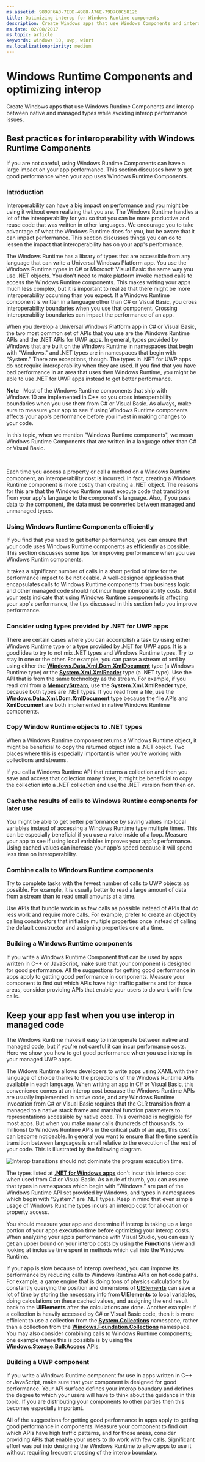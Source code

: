 ```yaml
---
ms.assetid: 9899F6A0-7EDD-4988-A76E-79D7C0C58126
title: Optimizing interop for Windows Runtime components
description: Create Windows apps that use Windows Components and interop between native and managed types while avoiding interop performance issues.
ms.date: 02/08/2017
ms.topic: article
keywords: windows 10, uwp, winrt
ms.localizationpriority: medium
---
```

# Windows Runtime Components and optimizing interop

Create Windows apps that use Windows Runtime Components and interop between native and managed types while avoiding interop performance issues.

## Best practices for interoperability with Windows Runtime Components

If you are not careful, using Windows Runtime Components can have a large impact on your app performance. This section discusses how to get good performance when your app uses Windows Runtime Components.

### Introduction

Interoperability can have a big impact on performance and you might be using it without even realizing that you are. The Windows Runtime handles a lot of the interoperability for you so that you can be more productive and reuse code that was written in other languages. We encourage you to take advantage of what the Windows Runtime does for you, but be aware that it can impact performance. This section discusses things you can do to lessen the impact that interoperability has on your app's performance.

The Windows Runtime has a library of types that are accessible from any language that can write a Universal Windows Platform app. You use the Windows Runtime types in C# or Microsoft Visual Basic the same way you use .NET objects. You don't need to make platform invoke method calls to access the Windows Runtime components. This makes writing your apps much less complex, but it is important to realize that there might be more interoperability occurring than you expect. If a Windows Runtime component is written in a language other than C# or Visual Basic, you cross interoperability boundaries when you use that component. Crossing interoperability boundaries can impact the performance of an app.

When you develop a Universal Windows Platform app in C# or Visual Basic, the two most common set of APIs that you use are the Windows Runtime APIs and the .NET APIs for UWP apps. In general, types provided by Windows that are built on the Windows Runtime in namespaces that begin with "Windows." and .NET types are in namespaces that begin with "System." There are exceptions, though. The types in .NET for UWP apps do not require interoperability when they are used. If you find that you have bad performance in an area that uses then Windows Runtime, you might be able to use .NET for UWP apps instead to get better performance.

**Note**  
Most of the Windows Runtime components that ship with Windows 10 are implemented in C++ so you cross interoperability boundaries when you use them from C# or Visual Basic. As always, make sure to measure your app to see if using Windows Runtime components affects your app's performance before you invest in making changes to your code.

In this topic, when we mention "Windows Runtime components", we mean Windows Runtime Components that are written in a language other than C# or Visual Basic.

 

Each time you access a property or call a method on a Windows Runtime component, an interoperability cost is incurred. In fact, creating a Windows Runtime component is more costly than creating a .NET object. The reasons for this are that the Windows Runtime must execute code that transitions from your app's language to the component's language. Also, if you pass data to the component, the data must be converted between managed and unmanaged types.

### Using Windows Runtime Components efficiently

If you find that you need to get better performance, you can ensure that your code uses Windows Runtime components as efficiently as possible. This section discusses some tips for improving performance when you use Windows Runtim components.

It takes a significant number of calls in a short period of time for the performance impact to be noticeable. A well-designed application that encapsulates calls to Windows Runtime components from business logic and other managed code should not incur huge interoperability costs. But if your tests indicate that using Windows Runtime components is affecting your app's performance, the tips discussed in this section help you improve performance.

### Consider using types provided by .NET for UWP apps

There are certain cases where you can accomplish a task by using either Windows Runtime type or a type provided by .NET for UWP apps. It is a good idea to try to not mix .NET types and Windows Runtime types. Try to stay in one or the other. For example, you can parse a stream of xml by using either the [**Windows.Data.Xml.Dom.XmlDocument**](/uwp/api/Windows.Data.Xml.Dom.XmlDocument) type (a Windows Runtime type) or the [**System.Xml.XmlReader**](/dotnet/api/system.xml.xmlreader) type (a .NET type). Use the API that is from the same technology as the stream. For example, if you read xml from a [**MemoryStream**](/dotnet/api/system.io.memorystream), use the **System.Xml.XmlReader** type, because both types are .NET types. If you read from a file, use the **Windows.Data.Xml.Dom.XmlDocument** type because the file APIs and **XmlDocument** are both implemented in native Windows Runtime components.

### Copy Window Runtime objects to .NET types

When a Windows Runtime component returns a Windows Runtime object, it might be beneficial to copy the returned object into a .NET object. Two places where this is especially important is when you're working with collections and streams.

If you call a Windows Runtime API that returns a collection and then you save and access that collection many times, it might be beneficial to copy the collection into a .NET collection and use the .NET version from then on.

### Cache the results of calls to Windows Runtime components for later use

You might be able to get better performance by saving values into local variables instead of accessing a Windows Runtime type multiple times. This can be especially beneficial if you use a value inside of a loop. Measure your app to see if using local variables improves your app's performance. Using cached values can increase your app's speed because it will spend less time on interoperability.

### Combine calls to Windows Runtime components

Try to complete tasks with the fewest number of calls to UWP objects as possible. For example, it is usually better to read a large amount of data from a stream than to read small amounts at a time.

Use APIs that bundle work in as few calls as possible instead of APIs that do less work and require more calls. For example, prefer to create an object by calling constructors that initialize multiple properties once instead of calling the default constructor and assigning properties one at a time.

### Building a Windows Runtime components

If you write a Windows Runtime Component that can be used by apps written in C++ or JavaScript, make sure that your component is designed for good performance. All the suggestions for getting good performance in apps apply to getting good performance in components. Measure your component to find out which APIs have high traffic patterns and for those areas, consider providing APIs that enable your users to do work with few calls.

## Keep your app fast when you use interop in managed code

The Windows Runtime makes it easy to interoperate between native and managed code, but if you're not careful it can incur performance costs. Here we show you how to get good performance when you use interop in your managed UWP apps.

The Widows Runtime allows developers to write apps using XAML with their language of choice thanks to the projections of the Windows Runtime APIs available in each language. When writing an app in C# or Visual Basic, this convenience comes at an interop cost because the Windows Runtime APIs are usually implemented in native code, and any Windows Runtime invocation from C# or Visual Basic requires that the CLR transition from a managed to a native stack frame and marshal function parameters to representations accessible by native code. This overhead is negligible for most apps. But when you make many calls (hundreds of thousands, to millions) to Windows Runtime APIs in the critical path of an app, this cost can become noticeable. In general you want to ensure that the time spent in transition between languages is small relative to the execution of the rest of your code. This is illustrated by the following diagram.

![Interop transitions should not dominate the program execution time.](images/interop-transitions.png)

The types listed at [**.NET for Windows apps**](https://dotnet.microsoft.com/apps/desktop) don't incur this interop cost when used from C# or Visual Basic. As a rule of thumb, you can assume that types in namespaces which begin with “Windows.” are part of the Windows Runtime API set provided by Windows, and types in namespaces which begin with “System.” are .NET types. Keep in mind that even simple usage of Windows Runtime types incurs an interop cost for allocation or property access.

You should measure your app and determine if interop is taking up a large portion of your apps execution time before optimizing your interop costs. When analyzing your app’s performance with Visual Studio, you can easily get an upper bound on your interop costs by using the **Functions** view and looking at inclusive time spent in methods which call into the Windows Runtime.

If your app is slow because of interop overhead, you can improve its performance by reducing calls to Windows Runtime APIs on hot code paths. For example, a game engine that is doing tons of physics calculations by constantly querying the position and dimensions of [**UIElements**](/uwp/api/Windows.UI.Xaml.UIElement) can save a lot of time by storing the necessary info from **UIElements** to local variables, doing calculations on these cached values, and assigning the end result back to the **UIElements** after the calculations are done. Another example: if a collection is heavily accessed by C# or Visual Basic code, then it is more efficient to use a collection from the [**System.Collections**](/dotnet/api/system.collections) namespace, rather than a collection from the [**Windows.Foundation.Collections**](/uwp/api/Windows.Foundation.Collections) namespace. You may also consider combining calls to Windows Runtime components; one example where this is possible is by using the [**Windows.Storage.BulkAccess**](/uwp/api/Windows.Storage.BulkAccess) APIs.

### Building a UWP component

If you write a Windows Runtime component for use in apps written in C++ or JavaScript, make sure that your component is designed for good performance. Your API surface defines your interop boundary and defines the degree to which your users will have to think about the guidance in this topic. If you are distributing your components to other parties then this becomes especially important.

All of the suggestions for getting good performance in apps apply to getting good performance in components. Measure your component to find out which APIs have high traffic patterns, and for those areas, consider providing APIs that enable your users to do work with few calls. Significant effort was put into designing the Windows Runtime to allow apps to use it without requiring frequent crossing of the interop boundary.

 
